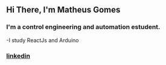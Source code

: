 ## Hi There, I'm Matheus Gomes
### I'm a control engineering and automation estudent.

-I study ReactJs and Arduino

### [linkedin](https://www.linkedin.com/in/matheus-gomes-343790212/) 


<!--
**MatheusGoSa/MatheusGoSa** is a ✨ _special_ ✨ repository because its `README.md` (this file) appears on your GitHub profile.

Here are some ideas to get you started:

- 🔭 I’m currently working on ...
- 🌱 I’m currently learning ...
- 👯 I’m looking to collaborate on ...
- 🤔 I’m looking for help with ...
- 💬 Ask me about ...
- 📫 How to reach me: ...
- 😄 Pronouns: ...
- ⚡ Fun fact: ...
-->
